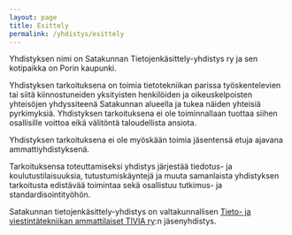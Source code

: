 ```yaml
---
layout: page
title: Esittely
permalink: /yhdistys/esittely
---
```


Yhdistyksen nimi on Satakunnan Tietojenkäsittely-yhdistys ry ja sen kotipaikka on Porin kaupunki.

Yhdistyksen tarkoituksena on toimia tietotekniikan parissa työskentelevien tai siitä kiinnostuneiden yksityisten henkilöiden ja oikeuskelpoisten yhteisöjen yhdyssiteenä Satakunnan alueella ja tukea näiden yhteisiä pyrkimyksiä. Yhdistyksen tarkoituksena ei ole toiminnallaan tuottaa siihen osallisille voittoa eikä välitöntä taloudellista ansiota.

Yhdistyksen tarkoituksena ei ole myöskään toimia jäsentensä etuja ajavana ammattiyhdistyksenä.

Tarkoituksensa toteuttamiseksi yhdistys järjestää tiedotus- ja koulutustilaisuuksia, tutustumiskäyntejä ja muuta samanlaista yhdistyksen tarkoitusta edistävää toimintaa sekä osallistuu tutkimus- ja standardisointityöhön.

Satakunnan tietojenkäsittely-yhdistys on valtakunnallisen [Tieto- ja viestintätekniikan ammattilaiset TIVIA ry](http://www.tivia.fi/):n jäsenyhdistys.